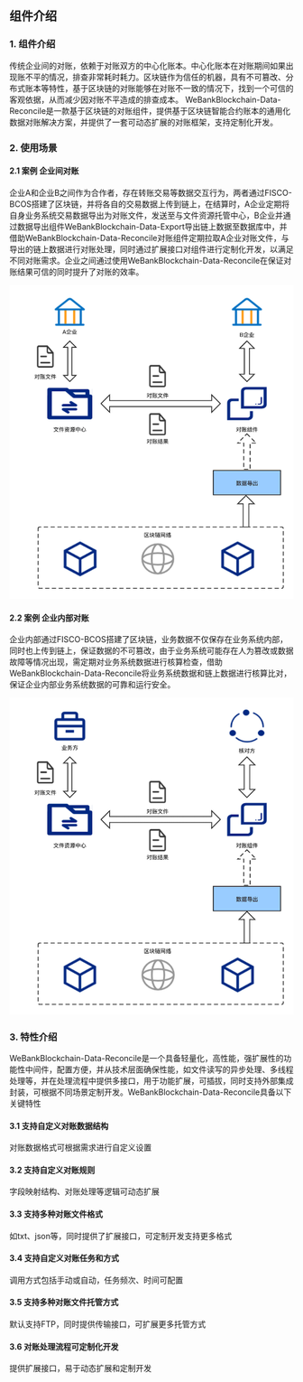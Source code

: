 ## 组件介绍

### 1. 组件介绍

传统企业间的对账，依赖于对账双方的中心化账本。中心化账本在对账期间如果出现账不平的情况，排查非常耗时耗力。区块链作为信任的机器，具有不可篡改、分布式账本等特性，基于区块链的对账能够在对账不一致的情况下，找到一个可信的客观依据，从而减少因对账不平造成的排查成本。
WeBankBlockchain-Data-Reconcile是一款基于区块链的对账组件，提供基于区块链智能合约账本的通用化数据对账解决方案，并提供了一套可动态扩展的对账框架，支持定制化开发。

### 2. 使用场景

#### 2.1 案例 企业间对账

企业A和企业B之间作为合作者，存在转账交易等数据交互行为，两者通过FISCO-BCOS搭建了区块链，并将各自的交易数据上传到链上，在结算时，A企业定期将自身业务系统交易数据导出为对账文件，发送至与文件资源托管中心，B企业并通过数据导出组件WeBankBlockchain-Data-Export导出链上数据至数据库中，并借助WeBankBlockchain-Data-Reconcile对账组件定期拉取A企业对账文件，与导出的链上数据进行对账处理，同时通过扩展接口对组件进行定制化开发，以满足不同对账需求。企业之间通过使用WeBankBlockchain-Data-Reconcile在保证对账结果可信的同时提升了对账的效率。

<div width="300" height="200">

![](../../images/WeBankBlockchain-Data-Reconcile/companyrec.png)

</div>



#### 2.2 案例 企业内部对账

企业内部通过FISCO-BCOS搭建了区块链，业务数据不仅保存在业务系统内部，同时也上传到链上，保证数据的不可篡改，由于业务系统可能存在人为篡改或数据故障等情况出现，需定期对业务系统数据进行核算检查，借助WeBankBlockchain-Data-Reconcile将业务系统数据和链上数据进行核算比对，保证企业内部业务系统数据的可靠和运行安全。

![](../../images/WeBankBlockchain-Data-Reconcile/interrecon.png)


### 3. 特性介绍

 WeBankBlockchain-Data-Reconcile是一个具备轻量化，高性能，强扩展性的功能性中间件，配置方便，并从技术层面确保性能，如文件读写的异步处理、多线程处理等，并在处理流程中提供多接口，用于功能扩展，可插拔，同时支持外部集成封装，可根据不同场景定制开发。WeBankBlockchain-Data-Reconcile具备以下关键特性

#### 3.1 支持自定义对账数据结构

对账数据格式可根据需求进行自定义设置

#### 3.2 支持自定义对账规则

字段映射结构、对账处理等逻辑可动态扩展

#### 3.3 支持多种对账文件格式

如txt、json等，同时提供了扩展接口，可定制开发支持更多格式

#### 3.4 支持自定义对账任务和方式

调用方式包括手动或自动，任务频次、时间可配置

#### 3.5 支持多种对账文件托管方式

默认支持FTP，同时提供传输接口，可扩展更多托管方式

#### 3.6 对账处理流程可定制化开发

提供扩展接口，易于动态扩展和定制开发

